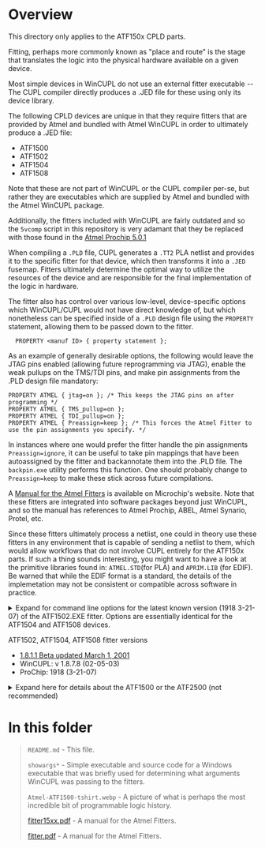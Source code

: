 # Overview
This directory only applies to the ATF150x CPLD parts.

Fitting, perhaps more commonly known as "place and route" is the stage that translates the logic into the physical hardware available on a given device.

Most simple devices in WinCUPL do not use an external fitter executable -- The CUPL compiler directly produces a .JED file for these using only its device library.

The following CPLD devices are unique in that they require fitters that are provided by Atmel and bundled with Atmel WinCUPL in order to ultimately produce a .JED file:
* ATF1500
* ATF1502
* ATF1504
* ATF1508

Note that these are not part of WinCUPL or the CUPL compiler per-se, but rather they are executables which are supplied by Atmel and bundled with the Atmel WinCUPL package.

Additionally, the fitters included with WinCUPL are fairly outdated and so the `5vcomp` script in this repository is very adamant that they be replaced with those found in the [Atmel Prochip 5.0.1](https://ww1.microchip.com/downloads/en/DeviceDoc/ProChip5.0.1.zip)

When compiling a `.PLD` file, CUPL generates a `.TT2` PLA netlist and provides it to the specific fitter for that device, which then transforms it into a `.JED` fusemap. Fitters ultimately determine the optimal way to utilize the resources of the device and are responsible for the final implementation of the logic in hardware.

The fitter also has control over various low-level, device-specific options which WinCUPL/CUPL would not have direct knowledge of, but which nonetheless can be specified inside of a <code>.PLD</code> design file using the <code>PROPERTY</code> statement, allowing them to be passed down to the fitter.

```
  PROPERTY <manuf ID> { property statement };
```

As an example of generally desirable options, the following would leave the JTAG pins enabled (allowing future reprogramming via JTAG), enable the weak pullups on the TMS/TDI pins, and make pin assignments from the .PLD design file mandatory:
```
PROPERTY ATMEL { jtag=on }; /* This keeps the JTAG pins on after programming */
PROPERTY ATMEL { TMS_pullup=on };
PROPERTY ATMEL { TDI_pullup=on };
PROPERTY ATMEL { Preassign=keep }; /* This forces the Atmel Fitter to use the pin assignments you specify. */
```

In instances where one would prefer the fitter handle the pin assignments <code>Preassign=ignore</code>, it can be useful to take pin mappings that have been autoassigned by the fitter and backannotate them into the .PLD file. The <code>backpin.exe</code> utility performs this function. One should probably change to <code>Preassign=keep</code> to make these stick across future compilations.

A [Manual for the Atmel Fitters](https://www.microchip.com/content/dam/mchp/documents/FPGA/pld-design-resources/ATF15xx%20Fitter%20Manual.zip) is available on Microchip's website. Note that these fitters are integrated into software packages beyond just WinCUPL, and so the manual has references to Atmel Prochip, ABEL, Atmel Synario, Protel, etc.

Since these fitters ultimately process a netlist, one could in theory use these fitters in any environment that is capable of sending a netlist to them, which would allow workflows that do not involve CUPL entirely for the ATF150x parts. If such a thing sounds interesting, you might want to have a look at the primitive libraries found in: `ATMEL.STD`(for PLA) and `APRIM.LIB` (for EDIF). Be warned that while the EDIF format is a standard, the details of the implemetation may not be consistent or compatible across software in practice.

<details>
<summary>Expand for command line options for the latest known version (1918 3-21-07) of the ATF1502.EXE fitter.
Options are essentially identical for the ATF1504 and ATF1508 devices.</summary>

```
Atmel ATF1502 Fitter Version 1918 (3-21-07)
Copyright 1999,2000 Atmel Corporation
 Usage: FIT1502.EXE [-i] input_file[.tt2] {options}
 Options:
   -help
   -o output_file_name (for *.tt3 and *.jed)
   -device package_type (PLCC44/TQFP44)
   -tech tech_name (ATF1502AS/ATF1502ASV/ATF1502BE)
   -module module_name
   -preassign TRY|keep|ignore (pin preassignment options)
   -silent (no message on screen)
   -h2 (advanced help option)
   -has (advanced help option for AS)
   -hbe (advanced help option for BE)
````

Advanced help options:
```
Atmel ATF1502 Fitter Version 1918 (3-21-07)
Copyright 1999,2000 Atmel Corporation
   -strategy c [command file name]
   -strategy ifmt (input file format) [TT | edif]
   -strategy lib (library file name for edif input)
   -strategy open_collector = [   OFF |   on  | = pin_name1 pin_name2...]
   -strategy JTAG = [   off |   ON ]
   -strategy pd1 [   OFF |   on ] (power down 1)
   -strategy pd2 [   OFF |   on ] (power down 2)
   -strategy TDI_pullup = [   OFF |   on ]
   -strategy TMS_pullup = [   OFF |   on ]
   -strategy DEBUG = [   on |   OFF ]
   -strategy output_fast [on | OFF | = pin_name1 pin_name2...]
   -strategy pin_keep [ off | = pin_name1 pin_name2...]
   -strategy ues [value ] (2 ASCII characters)
   -strategy security [ OFF | on ]
   -strategy tPD = [ 5 | 7 ]
   -strategy voltage_level_A [ 1.8 | 2.5 | 3.3]
   -strategy voltage_level_B [ 1.8 | 2.5 | 3.3]
   -strategy fast_inlatch [ OFF | on | = pin_name1 pin_name2...]
   -strategy schmitt_trigger [ OFF | = pin_name1 pin_name2...]
   -strategy pull_up [ OFF | = pin_name1 pin_name2...]
   -strategy unused_To_PinKeeper [ off | ON ]
   -strategy pull_up_unused [ OFF | on]
   -strategy unused_To_Ground [ OFF | on]
   -strategy pull_down [ OFF | = dedicated_pin1 dedicated_pin2...]
   -strategy Latch_Synthesis [ON | off ]
   -strategy Optimize [ON | off]
   -strategy Cascade_Logic [ON | off |= pin_name1 ..pin_nameN]
   -strategy Foldback_Logic [ON | off |= node_name1 ..node_nameN]
   -strategy Soft_Buffer [on | OFF |= node_name1 ..node_nameN]
   -strategy XOR_Synthesis [on | OFF |= pin_name1 ..pin_nameN]
   -strategy Push_Gate [on | OFF]
   -strategy Verilog_sim [sdf | Verilog | OFF]
   -strategy Vhdl_sim [sdf | vhdl | OFF]
   -strategy Out_Edif [on | OFF]
   -strategy Global_Fold [node_name1 ..node_nameN]
   -strategy Global_OE [node_name1 ..node_nameN]
   -strategy OE_node [node_Number1..node_NumberN]
   -strategy logic_doubling [on | OFF]
   -strategy twoclock [clockname]
   -strategy pinfile
```
</details>


ATF1502, ATF1504, ATF1508 fitter versions
 * [1.8.1.1 Beta updated March 1, 2001](https://web.archive.org/web/20230303042911/http://db.zmitac.aei.polsl.pl/Electronics_Firm_Docs/ATMEL/Atmel/software/fit5_0.zip)
 * WinCUPL: v 1.8.7.8 (02-05-03)
 * ProChip: 1918 (3-21-07)

<details>
<summary>Expand here for details about the ATF1500 or the ATF2500 (not recommended)</summary>
 ATF1500 Fitter Versions<br>

 While the ATF1500 is not recommended for use (No JTAG, expensive), details are covered here for completeness.<br>

 Note that the version of the ATF1500 fitter included in WinCUPL is actually newer than the version in Atmel Prochip, and so it should not be replaced. Furthermore, the Atmel Prochip version of this fitter fails to run on 64-bit machines.:<br>
  * WinCUPL: v 2.42 Jul 14 2003
  * ProChip: v 2.41 Nov 18 1997

ATF2500 fitter<br>
While Atmel Prochip seems to include a fitter for this chip, WinCUPL does not seem to require a fitter. It is probably best forgotten about. Furthermore, it does not appear to run on 64-bit machines.
</details>

# In this folder
> 
> <code>README.md</code> - This file.
> 
> <code>showargs*</code> - Simple executable and source code for a Windows executable that was briefly used for determining what arguments WinCUPL was passing to the fitters.
>
> <code>Atmel-ATF1500-tshirt.webp</code> - A picture of what is perhaps the most incredible bit of programmable logic history.
>
> [fitter15xx.pdf](fitter15xx.pdf) - A manual for the Atmel Fitters.
>
> [fitter.pdf](fitter.pdf) - A manual for the Atmel Fitters.

